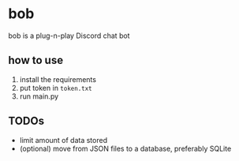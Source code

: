 # bob
bob is a plug-n-play Discord chat bot

## how to use
1. install the requirements
2. put token in `token.txt`
3. run main.py

## TODOs
- limit amount of data stored
- (optional) move from JSON files to a database, preferably SQLite
